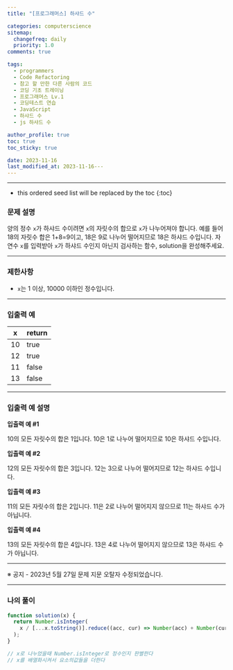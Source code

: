 ```yaml
---
title: "[프로그래머스] 하샤드 수"

categories: computerscience
sitemap:
  changefreq: daily
  priority: 1.0
comments: true

tags:
  - programmers
  - Code Refactoring
  - 참고 할 만한 다른 사람의 코드
  - 코딩 기초 트레이닝
  - 프로그래머스 Lv.1
  - 코딩테스트 연습
  - JavaScript
  - 하샤드 수
  - js 하샤드 수

author_profile: true
toc: true
toc_sticky: true

date: 2023-11-16
last_modified_at: 2023-11-16---
---
```


---

<!-- prettier-ignore -->
* this ordered seed list will be replaced by the toc 
{:toc}

### 문제 설명

양의 정수 `x`가 하샤드 수이려면 `x`의 자릿수의 합으로 `x`가 나누어져야 합니다. 예를 들어 18의 자릿수 합은 1+8=9이고, 18은 9로 나누어 떨어지므로 18은 하샤드 수입니다. 자연수 `x`를 입력받아 `x`가 하샤드 수인지 아닌지 검사하는 함수, solution을 완성해주세요.

---

### 제한사항

- `x`는 1 이상, 10000 이하인 정수입니다.

---

### 입출력 예

| x   | return |
| --- | ------ |
| 10  | true   |
| 12  | true   |
| 11  | false  |
| 13  | false  |

---

### 입출력 예 설명

**입출력 예 #1**

10의 모든 자릿수의 합은 1입니다. 10은 1로 나누어 떨어지므로 10은 하샤드 수입니다.

**입출력 예 #2**

12의 모든 자릿수의 합은 3입니다. 12는 3으로 나누어 떨어지므로 12는 하샤드 수입니다.

**입출력 예 #3**

11의 모든 자릿수의 합은 2입니다. 11은 2로 나누어 떨어지지 않으므로 11는 하샤드 수가 아닙니다.

**입출력 예 #4**

13의 모든 자릿수의 합은 4입니다. 13은 4로 나누어 떨어지지 않으므로 13은 하샤드 수가 아닙니다.

---

※ 공지 - 2023년 5월 27일 문제 지문 오탈자 수정되었습니다.

---

### 나의 풀이

```jsx
function solution(x) {
  return Number.isInteger(
    x / [...x.toString()].reduce((acc, cur) => Number(acc) + Number(cur), 0)
  );
}

// x로 나누었을때 Number.isInteger로 정수인지 판별한다
// x를 배열화시켜서 요소의값들을 더한다
```
